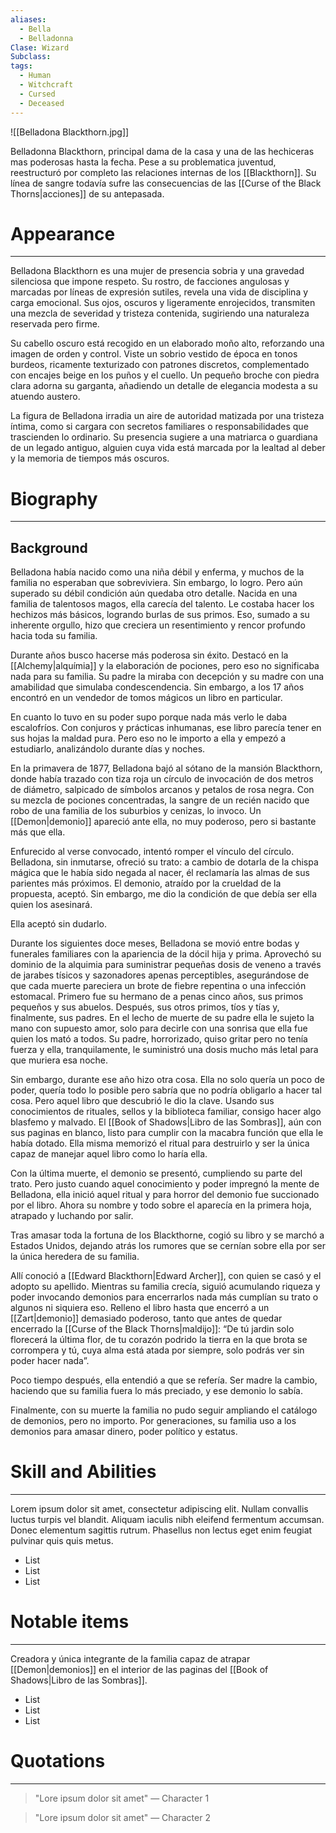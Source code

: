```yaml
---
aliases:
  - Bella
  - Belladonna
Clase: Wizard
Subclass: 
tags:
  - Human
  - Witchcraft
  - Cursed
  - Deceased
---
```

![[Belladona Blackthorn.jpg]]

Belladonna Blackthorn, principal dama de la casa y una de las hechiceras mas poderosas hasta la fecha. Pese a su problematica juventud, reestructuró por completo las relaciones internas de los [[Blackthorn]]. Su línea de sangre todavía sufre las consecuencias de las [[Curse of the Black Thorns|acciones]] de su antepasada.

# Appearance
---
Belladona Blackthorn es una mujer de presencia sobria y una gravedad silenciosa que impone respeto. Su rostro, de facciones angulosas y marcadas por líneas de expresión sutiles, revela una vida de disciplina y carga emocional. Sus ojos, oscuros y ligeramente enrojecidos, transmiten una mezcla de severidad y tristeza contenida, sugiriendo una naturaleza reservada pero firme.

Su cabello oscuro está recogido en un elaborado moño alto, reforzando una imagen de orden y control. Viste un sobrio vestido de época en tonos burdeos, ricamente texturizado con patrones discretos, complementado con encajes beige en los puños y el cuello. Un pequeño broche con piedra clara adorna su garganta, añadiendo un detalle de elegancia modesta a su atuendo austero.

La figura de Belladona irradia un aire de autoridad matizada por una tristeza íntima, como si cargara con secretos familiares o responsabilidades que trascienden lo ordinario. Su presencia sugiere a una matriarca o guardiana de un legado antiguo, alguien cuya vida está marcada por la lealtad al deber y la memoria de tiempos más oscuros.
# Biography
---
## Background

Belladona había nacido como una niña débil y enferma, y muchos de la familia no esperaban que sobreviviera. Sin embargo, lo logro. Pero aún superado su débil condición aún quedaba otro detalle. Nacida en una familia de talentosos magos, ella carecía del talento. Le costaba hacer los hechizos más básicos, logrando burlas de sus primos. Eso, sumado a su inherente orgullo, hizo que creciera un resentimiento y rencor profundo hacia toda su familia.

Durante años busco hacerse más poderosa sin éxito. Destacó en la [[Alchemy|alquímia]] y la elaboración de pociones, pero eso no significaba nada para su familia. Su padre la miraba con decepción y su madre con una amabilidad que simulaba condescendencia. Sin embargo, a los 17 años encontró en un vendedor de tomos mágicos un libro en particular. 

En cuanto lo tuvo en su poder supo porque nada más verlo le daba escalofríos. Con conjuros y prácticas inhumanas, ese libro parecía tener en sus hojas la maldad pura. Pero eso no le importo a ella y empezó a estudiarlo, analizándolo durante días y noches.

En la primavera de 1877, Belladona bajó al sótano de la mansión Blackthorn, donde había trazado con tiza roja un círculo de invocación de dos metros de diámetro, salpicado de símbolos arcanos y petalos de rosa negra. Con su mezcla de pociones concentradas, la sangre de un recién nacido que robo de una familia de los suburbios y cenizas, lo invoco. Un [[Demon|demonio]] apareció ante ella, no muy poderoso, pero si bastante más que ella.

Enfurecido al verse convocado, intentó romper el vínculo del círculo. Belladona, sin inmutarse, ofreció su trato: a cambio de dotarla de la chispa mágica que le había sido negada al nacer, él reclamaría las almas de sus parientes más próximos. El demonio, atraído por la crueldad de la propuesta, aceptó. Sin embargo, me dio la condición de que debía ser ella quien los asesinará. 

Ella aceptó sin dudarlo.

Durante los siguientes doce meses, Belladona se movió entre bodas y funerales familiares con la apariencia de la dócil hija y prima. Aprovechó su dominio de la alquimia para suministrar pequeñas dosis de veneno a través de jarabes tísicos y sazonadores apenas perceptibles, asegurándose de que cada muerte pareciera un brote de fiebre repentina o una infección estomacal. Primero fue su hermano de a penas cinco años, sus primos pequeños y sus abuelos. Después, sus otros primos, tíos y tías y, finalmente, sus padres. En el lecho de muerte de su padre ella le sujeto la mano con supuesto amor, solo para decirle con una sonrisa que ella fue quien los mató a todos. Su padre, horrorizado, quiso gritar pero no tenía fuerza y ella, tranquilamente, le suministró una dosis mucho más letal para que muriera esa noche.

Sin embargo, durante ese año hizo otra cosa. Ella no solo quería un poco de poder, quería todo lo posible pero sabría que no podría obligarlo a hacer tal cosa. Pero aquel libro que descubrió le dio la clave. Usando sus conocimientos de rituales, sellos y la biblioteca familiar, consigo hacer algo blasfemo y malvado. El [[Book of Shadows|Libro de las Sombras]], aún con sus paginas en blanco, listo para cumplir con la macabra función que ella le había dotado. Ella misma memorizó el ritual para destruirlo y ser la única capaz de manejar aquel libro como lo haría ella.

Con la última muerte, el demonio se presentó, cumpliendo su parte del trato. Pero justo cuando aquel conocimiento y poder impregnó la mente de Belladona, ella inició aquel ritual y para horror del demonio fue succionado por el libro. Ahora su nombre y todo sobre el aparecía en la primera hoja, atrapado y luchando por salir.

Tras amasar toda la fortuna de los Blackthorne, cogió su libro y se marchó a Estados Unidos, dejando atrás los rumores que se cernían sobre ella por ser la única heredera de su familia.

Allí conoció a [[Edward Blackthorn|Edward Archer]], con quien se casó y el adopto su apellido. Mientras su familia crecía, siguió acumulando riqueza y poder invocando demonios para encerrarlos nada más cumplían su trato o algunos ni siquiera eso. Relleno el libro hasta que encerró a un [[Zart|demonio]] demasiado poderoso, tanto que antes de quedar encerrado la [[Curse of the Black Thorns|maldijo]]: “De tú jardin solo florecerá la última flor, de tu corazón podrido la tierra en la que brota se corrompera y tú, cuya alma está atada por siempre, solo podrás ver sin poder hacer nada”. 

Poco tiempo después, ella entendió a que se refería. Ser madre la cambio, haciendo que su familia fuera lo más preciado, y ese demonio lo sabía.

Finalmente, con su muerte la familia no pudo seguir ampliando el catálogo de demonios, pero no importo. Por generaciones, su familia uso a los demonios para amasar dinero, poder político y estatus.

# Skill and Abilities
---
Lorem ipsum dolor sit amet, consectetur adipiscing elit. Nullam convallis luctus turpis vel blandit. Aliquam iaculis nibh eleifend fermentum accumsan. Donec elementum sagittis rutrum. Phasellus non lectus eget enim feugiat pulvinar quis quis metus.

- List
- List
- List
# Notable items
---
Creadora y única integrante de la familia capaz de atrapar [[Demon|demonios]] en el interior de las paginas del [[Book of Shadows|Libro de las Sombras]].

- List
- List
- List
# Quotations
---
>"Lore ipsum dolor sit amet" — Character 1

>"Lore ipsum dolor sit amet" — Character 2



